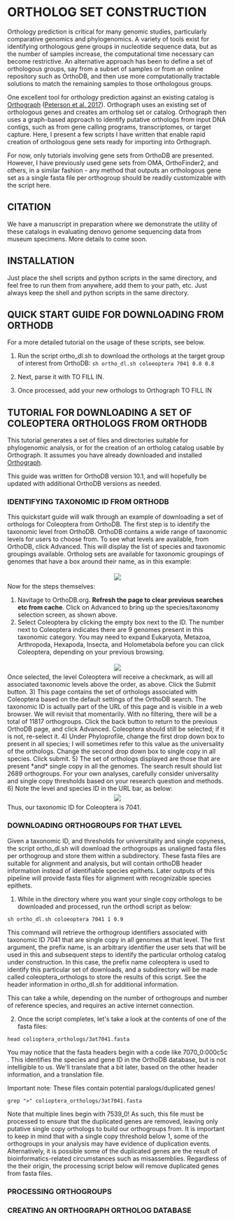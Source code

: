 # ORTHOLOG SET CONSTRUCTION
Orthology prediction is critical for many genomic studies, particularly comparative genomics and phylogenomics. A variety of tools exist for identifying orthologous gene groups in nucleotide sequence data, but as the number of samples increase, the computational time necessary can become restrictive.  An alternative approach has been to define a set of orthologous groups, say from a subset of samples or from an online repository such as OrthoDB, and then use more computationally tractable solutions to match the remaining samples to those orthologous groups.  

One excellent tool for orthology prediction against an existing catalog is [Orthograph](https://github.com/mptrsen/Orthograph) ([Peterson et al. 2017](https://bmcbioinformatics.biomedcentral.com/articles/10.1186/s12859-017-1529-8)). Orthograph uses an existing set of orthologous genes and creates am ortholog set or catalog.  Orthograph then uses a graph-based approach to identify putative orthologs from input DNA contigs, such as from gene calling programs, transcriptomes, or target capture.  Here, I present a few scripts I have written that enable rapid creation of orthologous gene sets ready for importing into Orthograph. 

For now, only tutorials involving gene sets from OrthoDB are presented. However, I have previously used gene sets from OMA, OrthoFinder2, and others, in a similar fashion - any method that outputs an orthologous gene set as a single fasta file per orthogroup should be readily customizable with the script here.

## CITATION

We have a manuscript in preparation where we demonstrate the utility of these catalogs in evaluating denovo genome sequencing data from museum specimens.  More details to come soon.

## INSTALLATION
Just place the shell scripts and python scripts in the same directory, and feel free to run them from anywhere, add them to your path, etc.  Just always keep the shell and python scripts in the same directory.

## QUICK START GUIDE FOR DOWNLOADING FROM ORTHODB
For a more detailed tutorial on the usage of these scripts, see below.

1) Run the script ortho_dl.sh to download the orthologs at the target group of interest from OrthoDB:
```sh ortho_dl.sh coloeoptera 7041 0.8 0.8```  

2) Next, parse it with TO FILL IN.

3) Once processed, add your new orthologs to Orthograph TO FILL IN

## TUTORIAL FOR DOWNLOADING A SET OF COLEOPTERA ORTHOLOGS FROM ORTHODB
This tutorial generates a set of files and directories suitable for phylogenomic analysis, or for the creation of an ortholog catalog usable by Orthograph. It assumes you have already downloaded and installed [Orthograph](https://github.com/mptrsen/Orthograph).

This guide was written for OrthoDB version 10.1, and will hopefully be updated with additional OrthoDB versions as needed.

### IDENTIFYING TAXONOMIC ID FROM ORTHODB
This quickstart guide will walk through an example of downloading a set of orthologs for Coleoptera from OrthoDB. The first step is to identify the taxonomic level from OrthoDB.  OrthoDB contains a wide range of taxonomic levels for users to choose from.  To see what levels are available, from OrthoDB, click Advanced.  This will display the list of species and taxonomic groupings available.  Ortholog sets are available for taxonomic groupings of genomes that have  a box around their name, as in this example: 
<center>
<img src="https://github.com/jsoghigian/orthoset_construction/blob/master/example/ortho_db.png?raw=trueg" style="margin:5px 5px 5px 5px"> 
</center>
Now for the steps themselves:

1) Navitage to OrthoDB.org.  **Refresh the page to clear previous searches etc from cache**. Click on Advanced to bring up the species/taxonomy selection screen, as shown above.
2) Select Coleoptera by clicking the empty box next to the ID.   The number next to Coleoptera indicates there are 9 genomes present in this taxonomic category.  You may need to expand Eukaryota, Metazoa, Arthropoda, Hexapoda, Insecta, and Holometabola before you can click Coleoptera, depending on your previous browsing.  
<center>
<img src="https://github.com/jsoghigian/orthoset_construction/blob/master/example/fig2.png?raw=trueg" style="margin:5px 5px 5px 5px"> 
</center>
Once selected, the level Coleoptera will receive a checkmark, as will all associated taxonomic levels above the order, as above.  Click the Submit button. 
3) This page contains the set of orthologs associated with Coleoptera based on the default settings of the OrthoDB search.  The taxonomic ID is actually part of the URL of this page and is visible in a web browser.  We will revisit that momentarily.  With no filtering, there will be a total of 11817 orthogroups.  Click the back button to return to the previous OrthoDB page, and click Advanced. Coleoptera should still be selected; if it is not, re-select it.
4) Under Phyloprofile, change the first drop down box to present in all species; I will sometimes refer to this value as the universality of the orthologs.  Change the second drop down box to single copy in all species.  Click submit.
5) The set of orthologs displayed are those that are present *and* single copy in all the genomes. The search result should list 2689 orthogroups.  For your own analyses, carefully consider universality and single copy thresholds based on your research question and methods. 
6) Note the level and species ID in the URL bar, as below:
<center>
<img src="https://github.com/jsoghigian/orthoset_construction/blob/master/example/fig3.png?raw=trueg" style="margin:5px 5px 5px 5px"> 
</center>
Thus, our taxonomic ID for Coleoptera is 7041.

### DOWNLOADING ORTHOGROUPS FOR THAT LEVEL
Given a taxonomic ID, and thresholds for universitality and single copyness, the script ortho_dl.sh will download the orthogroups as unaligned fasta files per orthogroup and store them within a subdirectory.  These fasta files are suitable for alignment and analysis, but will contain orthoDB header information instead of identifiable species epithets.  Later outputs of this pipeline will provide fasta files for alignment with recognizable species epithets.
1) While in the directory where you want your single copy orthologs to be downloaded and processed, run the orthodl script as below:

```sh ortho_dl.sh coloeoptera 7041 1 0.9```  

This command will retrieve the orthogroup identifiers associated with taxonomic ID 7041 that are single copy in all genomes at that level. The first argument, the prefix name, is an arbitrary identifier the user sets that will be used in this and subsequent steps to identify the particular ortholog catalog under construction.  In this case, the prefix name coleoptera is used to identify this particular set of downloads, and a subdirectory will be made called coleoptera_orthologs to store the results of this script.   See the header information in ortho_dl.sh for additional information.

This can take a while, depending on the number of orthogroups and number of reference species, and requires an active internet connection.  

2) Once the script completes, let's take a look at the contents of one of the fasta files:

```head colioptera_orthologs/3at7041.fasta```

You may notice that the fasta headers begin with a code like 7070_0:000c5c . This identifies the species and gene ID in the OrthoDB database, but is not intelligible to us.  We'll translate that a bit later, based on the other header information, and a translation file.  

Important note: These files contain potential paralogs/duplicated genes!

```grep ">" colioptera_orthologs/3at7041.fasta```

Note that multiple lines begin with 7539_0!  As such, this file must be processed to ensure that the duplicated genes are removed, leaving only putative single copy orthologs to build our orthogroups from.   It is important to keep in mind that with a single copy threshold below 1, some of the orthogroups in your analysis may have evidence of duplication events.  Alternatively, it is possible some of the duplicated genes are the result of bioinformatics-related circumstances such as misassemblies.  Regardless of the their origin, the processing script below will remove duplicated genes from fasta files.

### PROCESSING ORTHOGROUPS

### CREATING AN ORTHOGRAPH ORTHOLOG DATABASE
